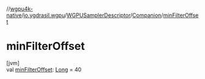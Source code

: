 //[wgpu4k-native](../../../../index.md)/[io.ygdrasil.wgpu](../../index.md)/[WGPUSamplerDescriptor](../index.md)/[Companion](index.md)/[minFilterOffset](min-filter-offset.md)

# minFilterOffset

[jvm]\
val [minFilterOffset](min-filter-offset.md): [Long](https://kotlinlang.org/api/core/kotlin-stdlib/kotlin/-long/index.html) = 40